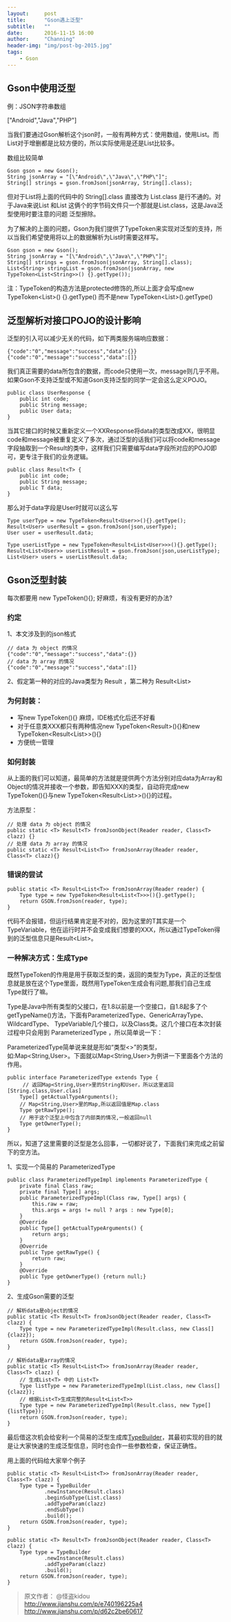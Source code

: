 ```yaml
---
layout:     post
title:      "Gson遇上泛型"
subtitle:   ""
date:       2016-11-15 16:00
author:     "Channing"
header-img: "img/post-bg-2015.jpg"
tags:
    - Gson
---
```


## Gson中使用泛型 ##

例：JSON字符串数组

["Android","Java","PHP"]

当我们要通过Gson解析这个json时，一般有两种方式：使用数组，使用List。而List对于增删都是比较方便的，所以实际使用是还是List比较多。

数组比较简单

```
Gson gson = new Gson();
String jsonArray = "[\"Android\",\"Java\",\"PHP\"]";
String[] strings = gson.fromJson(jsonArray, String[].class);
```

但对于List将上面的代码中的 String[].class 直接改为 List<String>.class 是行不通的。对于Java来说List<String> 和List<User> 这俩个的字节码文件只一个那就是List.class，这是Java泛型使用时要注意的问题 泛型擦除。

为了解决的上面的问题，Gson为我们提供了TypeToken来实现对泛型的支持，所以当我们希望使用将以上的数据解析为List<String>时需要这样写。

```
Gson gson = new Gson();
String jsonArray = "[\"Android\",\"Java\",\"PHP\"]";
String[] strings = gson.fromJson(jsonArray, String[].class);
List<String> stringList = gson.fromJson(jsonArray, new TypeToken<List<String>>() {}.getType());
```

注：TypeToken的构造方法是protected修饰的,所以上面才会写成new TypeToken<List<String>>() {}.getType() 而不是new TypeToken<List<String>>().getType()

## 泛型解析对接口POJO的设计影响 ##

泛型的引入可以减少无关的代码，如下两类服务端响应数据：

```
{"code":"0","message":"success","data":{}}
{"code":"0","message":"success","data":[]}
```

我们真正需要的data所包含的数据，而code只使用一次，message则几乎不用。如果Gson不支持泛型或不知道Gson支持泛型的同学一定会这么定义POJO。

```
public class UserResponse {
    public int code;
    public String message;
    public User data;
}
```

当其它接口的时候又重新定义一个XXResponse将data的类型改成XX，很明显code和message被重复定义了多次，通过泛型的话我们可以将code和message字段抽取到一个Result的类中，这样我们只需要编写data字段所对应的POJO即可，更专注于我们的业务逻辑。

```
public class Result<T> {
    public int code;
    public String message;
    public T data;
}
```

那么对于data字段是User时就可以这么写

```
Type userType = new TypeToken<Result<User>>(){}.getType();
Result<User> userResult = gson.fromJson(json,userType);
User user = userResult.data;

Type userListType = new TypeToken<Result<List<User>>>(){}.getType();
Result<List<User>> userListResult = gson.fromJson(json,userListType);
List<User> users = userListResult.data;
```

## Gson泛型封装 ##

每次都要用 new TypeToken<XXX>(){}; 好麻烦，有没有更好的办法?

### 约定 ###

1、本文涉及到的json格式

```
// data 为 object 的情况
{"code":"0","message":"success","data":{}}
// data 为 array 的情况
{"code":"0","message":"success","data":[]}
```

2、假定第一种的对应的Java类型为 Result<XXX> ，第二种为 Result<List<XXX>>

### 为何封装： ###
- 写new TypeToken<XXX>(){} 麻烦，IDE格式化后还不好看
- 对于任意类XXX都只有两种情况new TypeToken<Result<XXX>>(){}和new TypeToken<Result<List<XXX>>>(){}
- 方便统一管理

### 如何封装 ###

从上面的我们可以知道，最简单的方法就是提供两个方法分别对应data为Array和Object的情况并接收一个参数，即告知XXX的类型，自动将完成new TypeToken<XXX>(){}与new  TypeToken<Result<List<XXX>>>(){}的过程。

方法原型：

```
// 处理 data 为 object 的情况
public static <T> Result<T> fromJsonObject(Reader reader, Class<T> clazz) {}
// 处理 data 为 array 的情况
public static <T> Result<List<T>> fromJsonArray(Reader reader, Class<T> clazz){}
```

### 错误的尝试 ###

```
public static <T> Result<List<T>> fromJsonArray(Reader reader) {
    Type type = new TypeToken<Result<List<T>>>(){}.getType();
    return GSON.fromJson(reader, type);
}
```

代码不会报错，但运行结果肯定是不对的，因为这里的T其实是一个TypeVariable，他在运行时并不会变成我们想要的XXX，所以通过TypeToken得到的泛型信息只是Result<List<T>>。

### 一种解决方式：生成Type ###

既然TypeToken的作用是用于获取泛型的类，返回的类型为Type，真正的泛型信息就是放在这个Type里面，既然用TypeToken生成会有问题,那我们自己生成Type就行了嘛。

Type是Java中所有类型的父接口，在1.8以前是一个空接口，自1.8起多了个getTypeName()方法，下面有ParameterizedType、GenericArrayType、 WildcardType、 TypeVariable几个接口，以及Class类。这几个接口在本次封装过程中只会用到 ParameterizedType ，所以简单说一下：

ParameterizedType简单说来就是形如“类型<>”的类型，如:Map<String,User>。下面就以Map<String,User>为例讲一下里面各个方法的作用。

```
public interface ParameterizedType extends Type {
     // 返回Map<String,User>里的String和User，所以这里返回[String.class,User.clas]
    Type[] getActualTypeArguments();
    // Map<String,User>里的Map,所以返回值是Map.class
    Type getRawType();
    // 用于这个泛型上中包含了内部类的情况,一般返回null
    Type getOwnerType();
}
```

所以，知道了这里需要的泛型是怎么回事，一切都好说了，下面我们来完成之前留下的空方法。

1、实现一个简易的 ParameterizedType

```
public class ParameterizedTypeImpl implements ParameterizedType {
    private final Class raw;
    private final Type[] args;
    public ParameterizedTypeImpl(Class raw, Type[] args) {
        this.raw = raw;
        this.args = args != null ? args : new Type[0];
    }
    @Override
    public Type[] getActualTypeArguments() {
        return args;
    }
    @Override
    public Type getRawType() {
        return raw;
    }
    @Override
    public Type getOwnerType() {return null;}
}
```

2、生成Gson需要的泛型

```
// 解析data是object的情况
public static <T> Result<T> fromJsonObject(Reader reader, Class<T> clazz) {
    Type type = new ParameterizedTypeImpl(Result.class, new Class[]{clazz});
    return GSON.fromJson(reader, type);
}

// 解析data是array的情况
public static <T> Result<List<T>> fromJsonArray(Reader reader, Class<T> clazz) {
    // 生成List<T> 中的 List<T>
    Type listType = new ParameterizedTypeImpl(List.class, new Class[]{clazz});
    // 根据List<T>生成完整的Result<List<T>>
    Type type = new ParameterizedTypeImpl(Result.class, new Type[]{listType});
    return GSON.fromJson(reader, type);
}
```

最后借这次机会给安利一个简易的泛型生成库[TypeBuilder](https://github.com/ikidou/TypeBuilder)，其最初实现的目的就是让大家快速的生成泛型信息，同时也会作一些参数检查，保证正确性。

用上面的代码给大家举个例子

```
public static <T> Result<List<T>> fromJsonArray(Reader reader, Class<T> clazz) {
    Type type = TypeBuilder
            .newInstance(Result.class)
            .beginSubType(List.class)
            .addTypeParam(clazz)
            .endSubType()
            .build();
    return GSON.fromJson(reader, type);
}

public static <T> Result<T> fromJsonObject(Reader reader, Class<T> clazz) {
    Type type = TypeBuilder
            .newInstance(Result.class)
            .addTypeParam(clazz)
            .build();
    return GSON.fromJson(reader, type);
}
```

> 原文作者： @怪盗kidou  <br/>
> http://www.jianshu.com/p/e740196225a4  <br/>
> http://www.jianshu.com/p/d62c2be60617  <br/>
